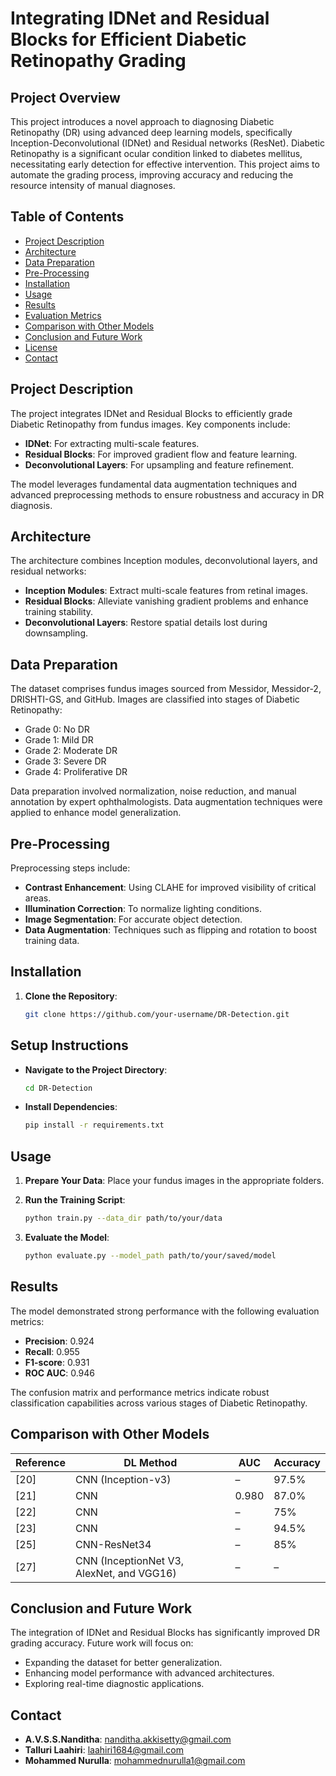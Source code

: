 # Integrating IDNet and Residual Blocks for Efficient Diabetic Retinopathy Grading

## Project Overview

This project introduces a novel approach to diagnosing Diabetic Retinopathy (DR) using advanced deep learning models, specifically Inception-Deconvolutional (IDNet) and Residual networks (ResNet). Diabetic Retinopathy is a significant ocular condition linked to diabetes mellitus, necessitating early detection for effective intervention. This project aims to automate the grading process, improving accuracy and reducing the resource intensity of manual diagnoses.

## Table of Contents

- [Project Description](#project-description)
- [Architecture](#architecture)
- [Data Preparation](#data-preparation)
- [Pre-Processing](#pre-processing)
- [Installation](#installation)
- [Usage](#usage)
- [Results](#results)
- [Evaluation Metrics](#evaluation-metrics)
- [Comparison with Other Models](#comparison-with-other-models)
- [Conclusion and Future Work](#conclusion-and-future-work)
- [License](#license)
- [Contact](#contact)

## Project Description

The project integrates IDNet and Residual Blocks to efficiently grade Diabetic Retinopathy from fundus images. Key components include:

- **IDNet**: For extracting multi-scale features.
- **Residual Blocks**: For improved gradient flow and feature learning.
- **Deconvolutional Layers**: For upsampling and feature refinement.

The model leverages fundamental data augmentation techniques and advanced preprocessing methods to ensure robustness and accuracy in DR diagnosis.

## Architecture

The architecture combines Inception modules, deconvolutional layers, and residual networks:

- **Inception Modules**: Extract multi-scale features from retinal images.
- **Residual Blocks**: Alleviate vanishing gradient problems and enhance training stability.
- **Deconvolutional Layers**: Restore spatial details lost during downsampling.



## Data Preparation

The dataset comprises fundus images sourced from Messidor, Messidor-2, DRISHTI-GS, and GitHub. Images are classified into stages of Diabetic Retinopathy:

- Grade 0: No DR
- Grade 1: Mild DR
- Grade 2: Moderate DR
- Grade 3: Severe DR
- Grade 4: Proliferative DR

Data preparation involved normalization, noise reduction, and manual annotation by expert ophthalmologists. Data augmentation techniques were applied to enhance model generalization.

## Pre-Processing

Preprocessing steps include:

- **Contrast Enhancement**: Using CLAHE for improved visibility of critical areas.
- **Illumination Correction**: To normalize lighting conditions.
- **Image Segmentation**: For accurate object detection.
- **Data Augmentation**: Techniques such as flipping and rotation to boost training data.

## Installation

1. **Clone the Repository**:
   ```bash
   git clone https://github.com/your-username/DR-Detection.git
## Setup Instructions

* **Navigate to the Project Directory**:

    ```bash
    cd DR-Detection
    ```

* **Install Dependencies**:

    ```bash
    pip install -r requirements.txt
    ```
## Usage

1. **Prepare Your Data**: Place your fundus images in the appropriate folders.

2. **Run the Training Script**:

    ```bash
    python train.py --data_dir path/to/your/data
    ```

3. **Evaluate the Model**:

    ```bash
    python evaluate.py --model_path path/to/your/saved/model
    ```
## Results

The model demonstrated strong performance with the following evaluation metrics:

- **Precision**: 0.924
- **Recall**: 0.955
- **F1-score**: 0.931
- **ROC AUC**: 0.946

The confusion matrix and performance metrics indicate robust classification capabilities across various stages of Diabetic Retinopathy.

## Comparison with Other Models

| Reference | DL Method                                 | AUC   | Accuracy |
|-----------|--------------------------------------------|-------|----------|
| [20]      | CNN (Inception-v3)                        | –     | 97.5%    |
| [21]      | CNN                                        | 0.980 | 87.0%    |
| [22]      | CNN                                        | –     | 75%      |
| [23]      | CNN                                        | –     | 94.5%    |
| [25]      | CNN-ResNet34                               | –     | 85%      |
| [27]      | CNN (InceptionNet V3, AlexNet, and VGG16) | –     | –        |

## Conclusion and Future Work

The integration of IDNet and Residual Blocks has significantly improved DR grading accuracy. Future work will focus on:

- Expanding the dataset for better generalization.
- Enhancing model performance with advanced architectures.
- Exploring real-time diagnostic applications.
## Contact

* **A.V.S.S.Nanditha**: nanditha.akkisetty@gmail.com
* **Talluri Laahiri**: laahiri1684@gmail.com
* **Mohammed Nurulla**: mohammednurulla1@gmail.com
